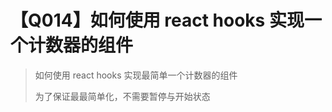 # 【Q014】如何使用 react hooks 实现一个计数器的组件

<blockquote> 如何使用 react hooks 实现最简单一个计数器的组件

为了保证最最简单化，不需要暂停与开始状态 </blockquote>